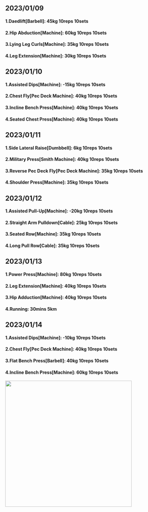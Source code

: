 ## 2023/01/09
#### 1.Daedlift\[Barbell\]: 45kg 10reps 10sets
#### 2.Hip Abduction\[Machine\]: 60kg 10reps 10sets
#### 3.Lying Leg Curls\[Machine\]: 35kg 10reps 10sets
#### 4.Leg Extension\[Machine\]: 30kg 10reps 10sets

## 2023/01/10
#### 1.Assisted Dips\[Machine\]: -15kg 10reps 10sets
#### 2.Chest Fly\[Pec Deck Machine\]: 40kg 10reps 10sets
#### 3.Incline Bench Press\[Machine\]: 40kg 10reps 10sets
#### 4.Seated Chest Press\[Machine\]: 40kg 10reps 10sets

## 2023/01/11
#### 1.Side Lateral Raise\[Dumbbell\]: 6kg 10reps 10sets
#### 2.Military Press\[Smith Machine\]: 40kg 10reps 10sets
#### 3.Reverse Pec Deck Fly\[Pec Deck Machine\]: 35kg 10reps 10sets
#### 4.Shoulder Press\[Machine\]: 35kg 10reps 10sets

## 2023/01/12
#### 1.Assisted Pull-Up\[Machine\]: -20kg 10reps 10sets
#### 2.Straight Arm Pulldown\[Cable\]: 25kg 10reps 10sets
#### 3.Seated Row\[Machine\]: 35kg 10reps 10sets
#### 4.Long Pull Row\[Cable\]: 35kg 10reps 10sets

## 2023/01/13
#### 1.Power Press\[Machine\]: 80kg 10reps 10sets
#### 2.Leg Extension\[Machine\]: 40kg 10reps 10sets
#### 3.Hip Adduction\[Machine\]: 40kg 10reps 10sets
#### 4.Running: 30mins 5km

## 2023/01/14
#### 1.Assisted Dips\[Machine\]: -10kg 10reps 10sets
#### 2.Chest Fly\[Pec Deck Machine\]: 40kg 10reps 10sets
#### 3.Flat Bench Press\[Barbell\]: 40kg 10reps 10sets
#### 4.Incline Bench Press\[Machine\]: 60kg 10reps 10sets

<img src='../_resources/__071.png' width='400px' />
